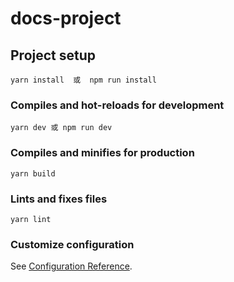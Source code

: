 # docs-project

## Project setup
```
yarn install  或  npm run install
```

### Compiles and hot-reloads for development
```
yarn dev 或 npm run dev
```

### Compiles and minifies for production
```
yarn build
```

### Lints and fixes files
```
yarn lint
```

### Customize configuration
See [Configuration Reference](https://cli.vuejs.org/config/).
